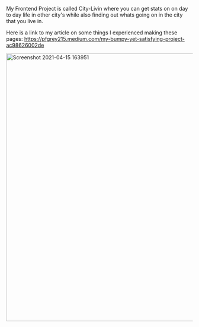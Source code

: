 My Frontend Project is called City-Livin where you can get stats on on day to day life in other city's while also finding out whats going on in the city that you live in.

Here is a link to my article on some things I experienced making these pages:
https://pfgrey215.medium.com/my-bumpy-yet-satisfying-project-ac98626002de

<img width="723" alt="Screenshot 2021-04-15 163951" src="https://user-images.githubusercontent.com/66640425/114936131-0541ec00-9e0a-11eb-9d7b-a4ea3dcc365c.png">
